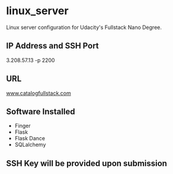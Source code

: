 # linux_server
Linux server configuration for Udacity's Fullstack Nano Degree.

## IP Address and SSH Port
3.208.57.13 -p 2200

## URL
www.catalogfullstack.com

## Software Installed
* Finger
* Flask
* Flask Dance
* SQLalchemy

## SSH Key will be provided upon submission

